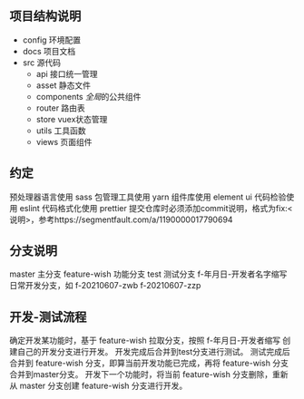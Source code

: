 ## 项目结构说明
- config 环境配置
- docs 项目文档
- src 源代码
    - api 接口统一管理
    - asset 静态文件
    - components *全局*的公共组件
    - router 路由表
    - store vuex状态管理
    - utils 工具函数
    - views 页面组件

## 约定
预处理器语言使用 sass
包管理工具使用 yarn
组件库使用 element ui
代码检验使用 eslint
代码格式化使用 prettier
提交仓库时必须添加commit说明，格式为fix:<说明>，参考https://segmentfault.com/a/1190000017790694

## 分支说明
master 主分支
feature-wish 功能分支
test 测试分支
f-年月日-开发者名字缩写 日常开发分支，如 f-20210607-zwb f-20210607-zzp

## 开发-测试流程
确定开发某功能时，基于 feature-wish 拉取分支，按照 f-年月日-开发者缩写 创建自己的开发分支进行开发。
开发完成后合并到test分支进行测试。
测试完成后合并到 feature-wish 分支，即算当前开发功能已完成，再将 feature-wish 分支合并到master分支。
开发下一个功能时，将当前 feature-wish 分支删除，重新从 master 分支创建 feature-wish 分支进行开发。